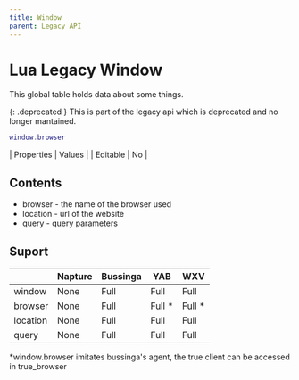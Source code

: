 ```yaml
---
title: Window
parent: Legacy API
---
```

# Lua Legacy Window
This global table holds data about some things.

{: .deprecated }
This is part of the legacy api which is deprecated and no longer mantained.

```lua
window.browser
```

| Properties | Values |
| Editable   | No     |

## Contents
- browser - the name of the browser used
- location - url of the website
- query - query parameters

## Suport

|          | Napture | Bussinga | YAB    | WXV    |
| -------- | ------- | -------- | ------ | ------ |
| window   | None    | Full     | Full   | Full   |
| browser  | None    | Full     | Full * | Full * |
| location | None    | Full     | Full   | Full   |
| query    | None    | Full     | Full   | Full   |

*window.browser imitates bussinga's agent, the true client can be accessed in true_browser